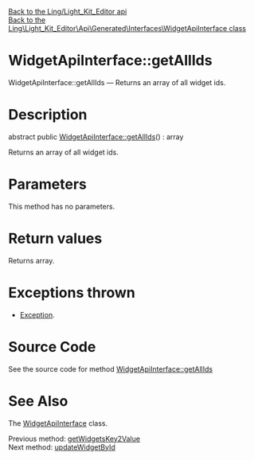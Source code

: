 [Back to the Ling/Light_Kit_Editor api](https://github.com/lingtalfi/Light_Kit_Editor/blob/master/doc/api/Ling/Light_Kit_Editor.md)<br>
[Back to the Ling\Light_Kit_Editor\Api\Generated\Interfaces\WidgetApiInterface class](https://github.com/lingtalfi/Light_Kit_Editor/blob/master/doc/api/Ling/Light_Kit_Editor/Api/Generated/Interfaces/WidgetApiInterface.md)


WidgetApiInterface::getAllIds
================



WidgetApiInterface::getAllIds — Returns an array of all widget ids.




Description
================


abstract public [WidgetApiInterface::getAllIds](https://github.com/lingtalfi/Light_Kit_Editor/blob/master/doc/api/Ling/Light_Kit_Editor/Api/Generated/Interfaces/WidgetApiInterface/getAllIds.md)() : array




Returns an array of all widget ids.




Parameters
================

This method has no parameters.


Return values
================

Returns array.


Exceptions thrown
================

- [Exception](http://php.net/manual/en/class.exception.php).&nbsp;







Source Code
===========
See the source code for method [WidgetApiInterface::getAllIds](https://github.com/lingtalfi/Light_Kit_Editor/blob/master/Api/Generated/Interfaces/WidgetApiInterface.php#L188-L188)


See Also
================

The [WidgetApiInterface](https://github.com/lingtalfi/Light_Kit_Editor/blob/master/doc/api/Ling/Light_Kit_Editor/Api/Generated/Interfaces/WidgetApiInterface.md) class.

Previous method: [getWidgetsKey2Value](https://github.com/lingtalfi/Light_Kit_Editor/blob/master/doc/api/Ling/Light_Kit_Editor/Api/Generated/Interfaces/WidgetApiInterface/getWidgetsKey2Value.md)<br>Next method: [updateWidgetById](https://github.com/lingtalfi/Light_Kit_Editor/blob/master/doc/api/Ling/Light_Kit_Editor/Api/Generated/Interfaces/WidgetApiInterface/updateWidgetById.md)<br>

